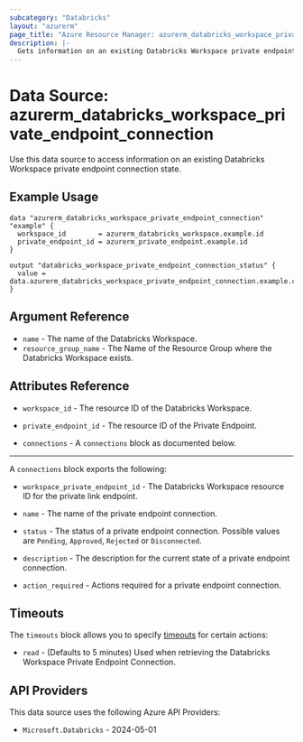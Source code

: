 ```yaml
---
subcategory: "Databricks"
layout: "azurerm"
page_title: "Azure Resource Manager: azurerm_databricks_workspace_private_endpoint_connection"
description: |-
  Gets information on an existing Databricks Workspace private endpoint connection state
---
```


# Data Source: azurerm_databricks_workspace_private_endpoint_connection

Use this data source to access information on an existing Databricks Workspace private endpoint connection state.

## Example Usage

```hcl
data "azurerm_databricks_workspace_private_endpoint_connection" "example" {
  workspace_id        = azurerm_databricks_workspace.example.id
  private_endpoint_id = azurerm_private_endpoint.example.id
}

output "databricks_workspace_private_endpoint_connection_status" {
  value = data.azurerm_databricks_workspace_private_endpoint_connection.example.connections[0].status
}
```

## Argument Reference

* `name` - The name of the Databricks Workspace.
* `resource_group_name` - The Name of the Resource Group where the Databricks Workspace exists.

## Attributes Reference

* `workspace_id` - The resource ID of the Databricks Workspace.

* `private_endpoint_id` - The resource ID of the Private Endpoint.

* `connections` - A `connections` block as documented below.

---

A `connections` block exports the following:

* `workspace_private_endpoint_id` - The Databricks Workspace resource ID for the private link endpoint.

* `name` - The name of the private endpoint connection.

* `status` - The status of a private endpoint connection. Possible values are `Pending`, `Approved`, `Rejected` or `Disconnected`.

* `description` - The description for the current state of a private endpoint connection.

* `action_required` - Actions required for a private endpoint connection.

## Timeouts

The `timeouts` block allows you to specify [timeouts](https://www.terraform.io/language/resources/syntax#operation-timeouts) for certain actions:

* `read` - (Defaults to 5 minutes) Used when retrieving the Databricks Workspace Private Endpoint Connection.

## API Providers
<!-- This section is generated, changes will be overwritten -->
This data source uses the following Azure API Providers:

* `Microsoft.Databricks` - 2024-05-01
